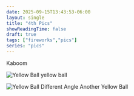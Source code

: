 ```yaml
---
date: 2025-09-15T13:43:53-06:00
layout: single
title: "4th Pics"
showReadingTime: false
draft: true
tags: ["fireworks","pics"]
series: "pics"
---
```


Kaboom

![Yellow Ball](/ball1.jpg 'alt')
yellow ball

![Yellow Ball Different Angle](/ball2.jpg 'alt')
Another Yellow Ball